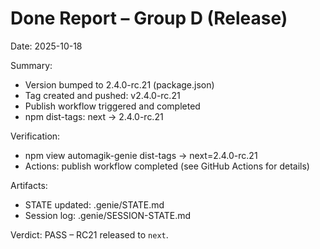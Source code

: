 # Done Report – Group D (Release)

Date: 2025-10-18

Summary:
- Version bumped to 2.4.0-rc.21 (package.json)
- Tag created and pushed: v2.4.0-rc.21
- Publish workflow triggered and completed
- npm dist-tags: next → 2.4.0-rc.21

Verification:
- npm view automagik-genie dist-tags → next=2.4.0-rc.21
- Actions: publish workflow completed (see GitHub Actions for details)

Artifacts:
- STATE updated: .genie/STATE.md
- Session log: .genie/SESSION-STATE.md

Verdict: PASS – RC21 released to `next`.
